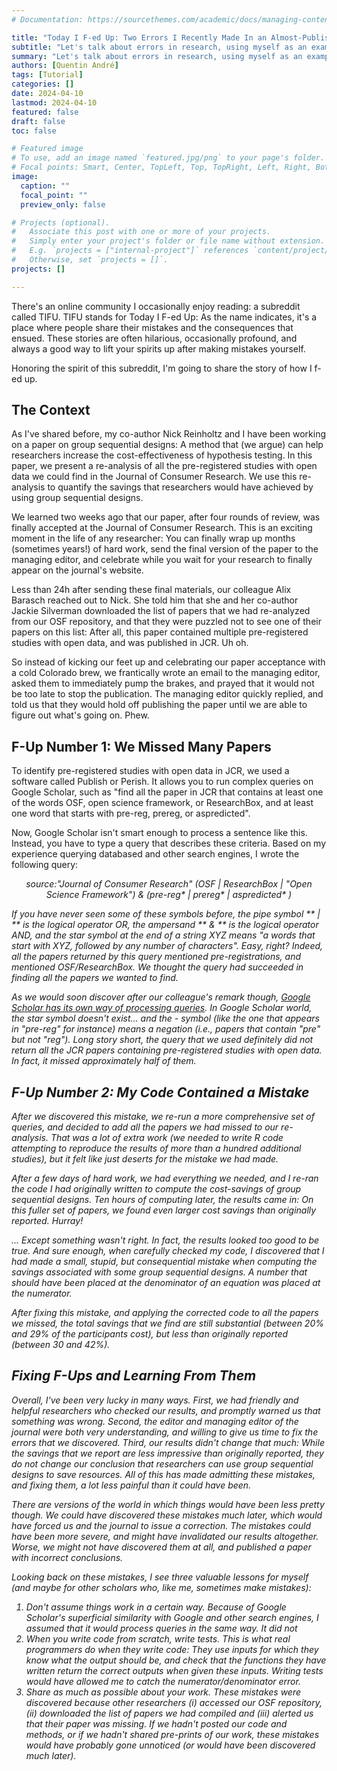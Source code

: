 ```yaml
---
# Documentation: https://sourcethemes.com/academic/docs/managing-content/

title: "Today I F-ed Up: Two Errors I Recently Made In an Almost-Published Paper"
subtitle: "Let's talk about errors in research, using myself as an example."
summary: "Let's talk about errors in research, using myself as an example."
authors: [Quentin André]
tags: [Tutorial]
categories: []
date: 2024-04-10
lastmod: 2024-04-10
featured: false
draft: false
toc: false

# Featured image
# To use, add an image named `featured.jpg/png` to your page's folder.
# Focal points: Smart, Center, TopLeft, Top, TopRight, Left, Right, BottomLeft, Bottom, BottomRight.
image:
  caption: ""
  focal_point: ""
  preview_only: false

# Projects (optional).
#   Associate this post with one or more of your projects.
#   Simply enter your project's folder or file name without extension.
#   E.g. `projects = ["internal-project"]` references `content/project/deep-learning/index.md`.
#   Otherwise, set `projects = []`.
projects: []

---
```


There's an online community I occasionally enjoy reading: a subreddit called TIFU. TIFU stands for Today I F-ed Up: As the name indicates, it's a place where people share their mistakes and the consequences that ensued. These stories are often hilarious, occasionally profound, and always a good way to lift your spirits up after making mistakes yourself.

Honoring the spirit of this subreddit, I'm going to share the story of how I f-ed up. 

## The Context

As I've shared before, my co-author Nick Reinholtz and I have been working on a paper on group sequential designs: A method that (we argue) can help researchers increase the cost-effectiveness of hypothesis testing. In this paper, we present a re-analysis of all the pre-registered studies with open data we could find in the Journal of Consumer Research. We use this re-analysis to quantify the savings that researchers would have achieved by using group sequential designs.

We learned two weeks ago that our paper, after four rounds of review, was finally accepted at the Journal of Consumer Research. This is an exciting moment in the life of any researcher: You can finally wrap up months (sometimes years!) of hard work, send the final version of the paper to the managing editor, and celebrate while you wait for your research to finally appear on the journal's website.

Less than 24h after sending these final materials, our colleague Alix Barasch reached out to Nick. She told him that she and her co-author Jackie Silverman downloaded the list of papers that we had re-analyzed from our OSF repository, and that they were puzzled not to see one of their papers on this list: After all, this paper contained multiple pre-registered studies with open data, and was published in JCR. Uh oh.

So instead of kicking our feet up and celebrating our paper acceptance with a cold Colorado brew, we frantically wrote an email to the managing editor,  asked them to immediately pump the brakes, and prayed that it would not be too late to stop the publication. The managing editor quickly replied, and told us that they would hold off publishing the paper until we are able to figure out what's going on. Phew.

## F-Up Number 1: We Missed Many Papers

To identify pre-registered studies with open data in JCR, we used a software called Publish or Perish. It allows you to run complex queries on Google Scholar, such as "find all the paper in JCR that contains at least one of the words OSF, open science framework, or ResearchBox, and at least one word that starts with pre-reg, prereg, or aspredicted".

Now, Google Scholar isn't smart enough to process a sentence like this. Instead, you have to type a query that describes these criteria. Based on my experience querying databased and other search engines, I wrote the following query: 

<div style="text-align: center;"><i>source:"Journal of Consumer Research" (OSF | ResearchBox | "Open Science Framework") & (pre-reg* | prereg* | aspredicted* )<i/></div>

If you have never seen some of these symbols before, the pipe symbol ** | ** is the logical operator OR, the ampersand ** & ** is the logical operator AND, and the star symbol at the end of a string XYZ means "a words that start with XYZ, followed by any number of characters". Easy, right? Indeed, all the papers returned by this query mentioned pre-registrations, and mentioned OSF/ResearchBox. We thought the query had succeeded in finding all the papers we wanted to find.

As we would soon discover after our colleague's remark though, [Google Scholar has its own way of processing queries](https://library.uregina.ca/c.php?g=606135&p=4201992). In Google Scholar world, the star symbol doesn't exist... and the *-* symbol (like the one that appears in "pre-reg" for instance) means a negation (i.e., papers that contain "pre" but not "reg"). Long story short, the query that we used definitely did not return all the JCR papers containing pre-registered studies with open data. In fact, it missed approximately half of them.

## F-Up Number 2: My Code Contained a Mistake

After we discovered this mistake, we re-run a more comprehensive set of queries, and decided to add all the papers we had missed to our re-analysis. That was a lot of extra work (we needed to write R code attempting to reproduce the results of more than a hundred additional studies), but it felt like just deserts for the mistake we had made.

After a few days of hard work, we had everything we needed, and I re-ran the code I had originally written to compute the cost-savings of group sequential designs. Ten hours of computing later, the results came in: On this fuller set of papers, we found even larger cost savings than originally reported. Hurray!

... Except something wasn't right. In fact, the results looked too good to be true. And sure enough, when carefully checked my code, I discovered that I had made a small, stupid, but consequential mistake when computing the savings associated with some group sequential designs. A number that should have been placed at the denominator of an equation was placed at the numerator.

After fixing this mistake, and applying the corrected code to all the papers we missed, the total savings that we find are still substantial (between 20% and 29% of the participants cost), but less than originally reported (between 30 and 42%).

## Fixing F-Ups and Learning From Them

Overall, I've been very lucky in many ways. First, we had friendly and helpful researchers who checked our results, and promptly warned us that something was wrong. Second, the editor and managing editor of the journal were both very understanding, and willing to give us time to fix the errors that we discovered. Third, our results didn't change that much: While the savings that we report are less impressive than originally reported, they do not change our conclusion that researchers can use group sequential designs to save resources. All of this has made admitting these mistakes, and fixing them, a lot less painful than it could have been.

There are versions of the world in which things would have been less pretty though. We could have discovered these mistakes much later, which would have forced us and the journal to issue a correction. The mistakes could have been more severe, and might have invalidated our results altogether. Worse, we might not have discovered them at all, and published a paper with incorrect conclusions.

Looking back on these mistakes, I see three valuable lessons for myself (and maybe for other scholars who, like me, sometimes make mistakes):
1) Don't assume things work in a certain way. Because of Google Scholar's superficial similarity with Google and other search engines, I assumed that it would process queries in the same way. It did not
2) When you write code from scratch, write tests. This is what real programmers do when they write code: They use inputs for which they know what the output should be, and check that the functions they have written return the correct outputs when given these inputs. Writing tests would have allowed me to catch the numerator/denominator error.
3) Share as much as possible about your work. These mistakes were discovered because other researchers (i) accessed our OSF repository, (ii) downloaded the list of papers we had compiled and (iii) alerted us that their paper was missing. If we hadn't posted our code and methods, or if we hadn't shared pre-prints of our work, these mistakes would have probably gone unnoticed (or would have been discovered much later).
